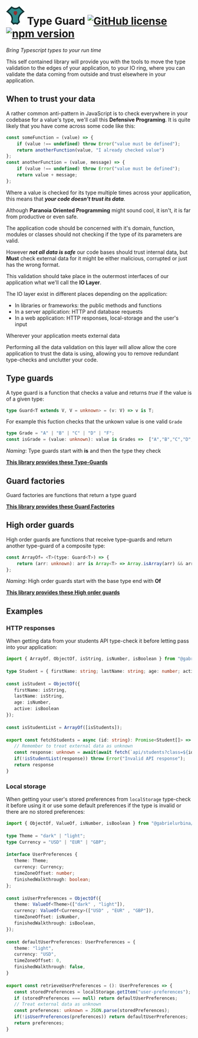 # <img width="50" alt="logo" src="https://raw.githubusercontent.com/gabrielricardourbina/type-guard/master/logo.svg"> Type Guard [![GitHub license](https://img.shields.io/npm/l/@gabrielurbina/type-guard?color=%232a7e7d&style=flat-square)](https://github.com/gabrielricardourbina/type-guard/blob/master/LICENSE) [![npm version](https://img.shields.io/npm/v/@gabrielurbina/type-guard?color=%232a7e7d&style=flat-square)](https://www.npmjs.com/package/@gabrielurbina/type-guard) 

_Bring Typescript types to your run time_

This self contained library will provide you with the tools to move the type validation to the edges of your application, to your IO ring, where you can validate the data coming from outside and trust elsewhere in your application.

## When to trust your data
A rather common anti-pattern in JavaScript is to check everywhere in your codebase for a value's type, we'll call this **Defensive Programing**.
It is quite likely that you have come across some code like this:
```javascript
const someFunction = (value) => {
	if (value !== undefined) throw Error("value must be defined");
	return anotherFunction(value, "I already checked value")
};
const anotherFunction = (value, message) => {
	if (value !== undefined) throw Error("value must be defined");
	return value + message;
};
```
Where a value is checked for its type multiple times across your application, this means that ***your code doesn't trust its data***. 

Although **Paranoia Oriented Programming** might sound cool, it isn't, it is far from productive or even safe.

The application code should be concerned with it's domain, function, modules or classes should not checking if the type of its parameters are valid.

However ***not all data is safe*** our code bases should trust internal data, but **Must** check external data for it might be either malicious, corrupted or just has the wrong format.

This validation should take place in the outermost interfaces of our application what we'll call the **IO Layer**.

The IO layer exist in different places depending on the application:
- In libraries or frameworks: the public methods and functions
- In a server application: HTTP and database requests
- In a web application: HTTP responses, local-storage and the user's input

Wherever your application meets external data

Performing all the data validation on this layer will allow allow the core application to trust the data is using, allowing you to remove redundant type-checks and unclutter your code.
## Type guards
A type guard is a function that checks a value and returns *true* if the value is of a given type:
```typescript
type Guard<T extends V, V = unknown> = (v: V) => v is T;
```
For example this fuction checks that the unkown value is one valid `Grade`
```typescript
type Grade = "A" | "B" | "C" | "D" | "F"; 
const isGrade = (value: unknown): value is Grades =>  ["A","B","C","D","F"].includes(value)
```
*Naming*: Type guards start with **is** and then the type they check

[**This library provides these Type-Guards**](modules.md#guard-functions)

## Guard factories
Guard factories are functions that return a type guard

[**This library provides these Guard Factories**](modules.md#guard-factory-functions)

## High order guards
High order guards are functions that receive type-guards and return another type-guard of a composite type:
```typescript
const ArrayOf= <T>(type: Guard<T>) => {
	return (arr: unknown): arr is Array<T> => Array.isArray(arr) && arr.every((v) => type(v));
};
```
*Naming*: High order guards start with the base type end with **Of**

[**This library provides these High order guards**](modules.md#high-order-guard-functions)

## Examples
### HTTP responses
When getting data from your students API type-check it before letting pass into your application:
 ```typescript
import { ArrayOf, ObjectOf, isString, isNumber, isBoolean } from "@gabrielurbina/type-guard";

type Student = { firstName: string; lastName: string; age: number; active: boolean };

const isStudent = ObjectOf({
	firstName: isString,
	lastName: isString,
	age: isNumber,
	active: isBoolean
});

const isStudentList = ArrayOf([isStudents]);

export const fetchStudents = async (id: string): Promise<Student[]> => {
	// Remember to treat external data as unknown
	const response: unknown = await(await fetch(`api/students?class=${id}`)).json();
	if(!isStudentList(response)) throw Error("Invalid API response");
	return response
}
```
### Local storage
When getting your user's stored preferences from `localStorage` type-check it before using it or use some default preferences if the type is invalid or there are no stored preferences:
 ```typescript
import { ObjectOf, ValueOf, isNumber, isBoolean } from "@gabrielurbina/type-guard";

type Theme = "dark" | "light";
type Currency = "USD" | "EUR" | "GBP";

interface UserPreferences {
	theme: Theme;
	currency: Currency;
	timeZoneOffset: number;
	finishedWalkthrough: boolean;
};

const isUserPreferences = ObjectOf({
	theme: ValueOf<Theme>(["dark" , "light"]),
	currency: ValueOf<Currency>(["USD" , "EUR" , "GBP"]),
	timeZoneOffset: isNumber,
	finishedWalkthrough: isBoolean,
});

const defaultUserPreferences: UserPreferences = {
	theme: "light",
	currency: "USD",
	timeZoneOffset: 0,
	finishedWalkthrough: false,
}

export const retrieveUserPreferences = (): UserPreferences => {
	const storedPreferences = localStorage.getItem("user-preferences");
	if (storedPreferences === null) return defaultUserPreferences;
	// Treat external data as unknown
	const preferences: unknown = JSON.parse(storedPreferences);
	if(!isUserPreferences(preferences)) return defaultUserPreferences;
	return preferences;
}
```

